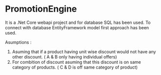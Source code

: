 # PromotionEngine 

It is a .Net Core webapi project and for database SQL has been used. To connect with database EntityFramework model first approach has been used.

Asumptions :
  1. Asuming that if a product having unit wise discount would not have any other discount. ( A & B only having individual offers)
  2. For combition of discount asuming that this discount is on same category of products. ( C & D is off same category of product)
  
  
  
  
  
  
  
